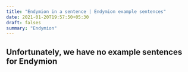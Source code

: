 ```yaml
---
title: "Endymion in a sentence | Endymion example sentences"
date: 2021-01-20T19:57:50+05:30
draft: falses
summary: "Endymion"
---
```

## Unfortunately, we have no example sentences for Endymion                 
